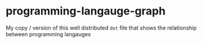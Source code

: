 # programming-langauge-graph
My copy / version of this well distributed `dot` file that shows the relationship between programming langauges
